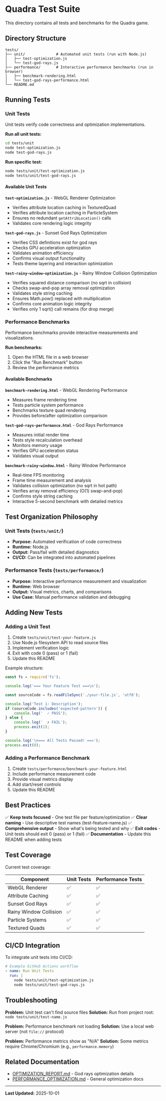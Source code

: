 # Quadra Test Suite

This directory contains all tests and benchmarks for the Quadra game.

## Directory Structure

```
tests/
├── unit/              # Automated unit tests (run with Node.js)
│   ├── test-optimization.js
│   └── test-god-rays.js
├── performance/       # Interactive performance benchmarks (run in browser)
│   ├── benchmark-rendering.html
│   └── test-god-rays-performance.html
└── README.md
```

## Running Tests

### Unit Tests

Unit tests verify code correctness and optimization implementations.

**Run all unit tests:**
```bash
cd tests/unit
node test-optimization.js
node test-god-rays.js
```

**Run specific test:**
```bash
node tests/unit/test-optimization.js
node tests/unit/test-god-rays.js
```

#### Available Unit Tests

**`test-optimization.js`** - WebGL Renderer Optimization
- Verifies attribute location caching in TexturedQuad
- Verifies attribute location caching in ParticleSystem
- Ensures no redundant `getAttribLocation()` calls
- Validates core rendering logic integrity

**`test-god-rays.js`** - Sunset God Rays Optimization
- Verifies CSS definitions exist for god rays
- Checks GPU acceleration optimization
- Validates animation efficiency
- Confirms visual output functionality
- Tests theme layering and interaction optimization

**`test-rainy-window-optimization.js`** - Rainy Window Collision Optimization
- Verifies squared distance comparison (no sqrt in collision)
- Checks swap-and-pop array removal optimization
- Validates style string caching
- Ensures Math.pow() replaced with multiplication
- Confirms core animation logic integrity
- Verifies only 1 sqrt() call remains (for drop merge)

### Performance Benchmarks

Performance benchmarks provide interactive measurements and visualizations.

**Run benchmarks:**
1. Open the HTML file in a web browser
2. Click the "Run Benchmark" button
3. Review the performance metrics

#### Available Benchmarks

**`benchmark-rendering.html`** - WebGL Rendering Performance
- Measures frame rendering time
- Tests particle system performance
- Benchmarks texture quad rendering
- Provides before/after optimization comparison

**`test-god-rays-performance.html`** - God Rays Performance
- Measures initial render time
- Tests style recalculation overhead
- Monitors memory usage
- Verifies GPU acceleration status
- Validates visual output

**`benchmark-rainy-window.html`** - Rainy Window Performance
- Real-time FPS monitoring
- Frame time measurement and analysis
- Validates collision optimization (no sqrt in hot path)
- Verifies array removal efficiency (O(1) swap-and-pop)
- Confirms style string caching
- Interactive 5-second benchmark with detailed metrics

## Test Organization Philosophy

### Unit Tests (`tests/unit/`)
- **Purpose:** Automated verification of code correctness
- **Runtime:** Node.js
- **Output:** Pass/fail with detailed diagnostics
- **CI/CD:** Can be integrated into automated pipelines

### Performance Tests (`tests/performance/`)
- **Purpose:** Interactive performance measurement and visualization
- **Runtime:** Web browser
- **Output:** Visual metrics, charts, and comparisons
- **Use Case:** Manual performance validation and debugging

## Adding New Tests

### Adding a Unit Test

1. Create `tests/unit/test-your-feature.js`
2. Use Node.js filesystem API to read source files
3. Implement verification logic
4. Exit with code 0 (pass) or 1 (fail)
5. Update this README

Example structure:
```javascript
const fs = require('fs');

console.log('=== Your Feature Test ===\n');

const sourceCode = fs.readFileSync('./your-file.js', 'utf8');

console.log('Test 1: Description');
if (sourceCode.includes('expected-pattern')) {
    console.log('  ✓ PASS');
} else {
    console.log('  ✗ FAIL');
    process.exit(1);
}

console.log('\n=== All Tests Passed! ===');
process.exit(0);
```

### Adding a Performance Benchmark

1. Create `tests/performance/benchmark-your-feature.html`
2. Include performance measurement code
3. Provide visual metrics display
4. Add start/reset controls
5. Update this README

## Best Practices

✅ **Keep tests focused** - One test file per feature/optimization
✅ **Clear naming** - Use descriptive test names (test-feature-name.js)
✅ **Comprehensive output** - Show what's being tested and why
✅ **Exit codes** - Unit tests should exit 0 (pass) or 1 (fail)
✅ **Documentation** - Update this README when adding tests

## Test Coverage

Current test coverage:

| Component | Unit Tests | Performance Tests |
|-----------|------------|-------------------|
| WebGL Renderer | ✅ | ✅ |
| Attribute Caching | ✅ | ✅ |
| Sunset God Rays | ✅ | ✅ |
| Rainy Window Collision | ✅ | ✅ |
| Particle Systems | ✅ | ✅ |
| Textured Quads | ✅ | ✅ |

## CI/CD Integration

To integrate unit tests into CI/CD:

```yaml
# Example GitHub Actions workflow
- name: Run Unit Tests
  run: |
    node tests/unit/test-optimization.js
    node tests/unit/test-god-rays.js
```

## Troubleshooting

**Problem:** Unit test can't find source files
**Solution:** Run from project root: `node tests/unit/test-name.js`

**Problem:** Performance benchmark not loading
**Solution:** Use a local web server (not `file://` protocol)

**Problem:** Performance metrics show as "N/A"
**Solution:** Some metrics require Chrome/Chromium (e.g., `performance.memory`)

## Related Documentation

- [OPTIMIZATION_REPORT.md](../OPTIMIZATION_REPORT.md) - God rays optimization details
- [PERFORMANCE_OPTIMIZATION.md](../PERFORMANCE_OPTIMIZATION.md) - General optimization docs

---

**Last Updated:** 2025-10-01
